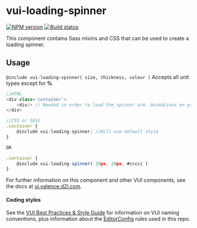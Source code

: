 # vui-loading-spinner

[![NPM version][npm-image]][npm-url]
[![Build status][ci-image]][ci-url]

This component contains Sass mixins and CSS that can be used to create a loading spinner.

## Usage

`@include vui-loading-spinner( size, thickness, colour )` Accepts all unit types except for **%**

```js
//HTML
<div class='container'>
	<div/> // Needed in order to load the spinner arm. Animations on psuedo elements in safari 6 do not work
</div>

//CSS or SASS
.container {
	@include vui-loading-spinner; //Will use default style
}

OR

.container {
	@include vui-loading-spinner( 10px, 20px, #ccccc )
}

```

For further information on this component and other VUI components, see the docs at [ui.valence.d2l.com](http://ui.valence.d2l.com/).

#### Coding styles
See the [VUI Best Practices & Style Guide](https://github.com/Brightspace/valence-ui-docs/wiki/Best-Practices-&-Style-Guide) for information on VUI naming conventions, plus information about the [EditorConfig](http://editorconfig.org) rules used in this repo.

[npm-url]: https://www.npmjs.org/package/vui-loading-spinner
[npm-image]: https://img.shields.io/npm/v/vui-loading-spinner.svg
[ci-url]: https://travis-ci.org/Brightspace/valence-ui-loading-spinner
[ci-image]: https://img.shields.io/travis-ci/Brightspace/valence-ui-loading-spinner.svg?branch=master
